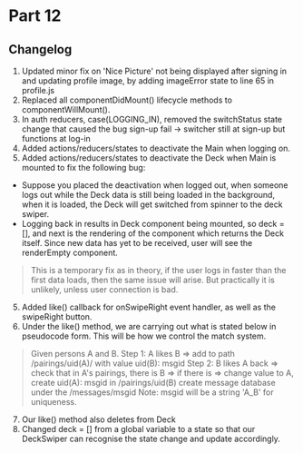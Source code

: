 # Part 12
## Changelog
1. Updated minor fix on 'Nice Picture' not being displayed after signing in and updating profile image, by adding imageError state to line 65 in profile.js
2. Replaced all componentDidMount() lifecycle methods to componentWillMount(). 
3. In auth reducers, case(LOGGING_IN), removed the switchStatus state change that caused the bug sign-up fail -> switcher still at sign-up but functions at log-in
4. Added actions/reducers/states to deactivate the Main when logging on. 
5. Added actions/reducers/states to deactivate the Deck when Main is mounted to fix the following bug:
- Suppose you placed the deactivation when logged out, when someone logs out while the Deck data is still being loaded in the background, when it is loaded, the Deck will get switched from spinner to the deck swiper.
- Logging back in results in Deck component being mounted, so deck = [], and next is the rendering of the component which returns the Deck itself. Since new data has yet to be received, user will see the renderEmpty component.
> This is a temporary fix as in theory, if the user logs in faster than the first data loads, then the same issue will arise. But practically it is unlikely, unless user connection is bad.
5. Added like() callback for onSwipeRight event handler, as well as the swipeRight button.
6. Under the like() method, we are carrying out what is stated below in pseudocode form. This will be how we control the match system. 
>Given persons A and B.
>Step 1: A likes B => add to path /pairings/uid(A)/ with value uid(B): msgid
>Step 2: B likes A back => check that in A's pairings, there is B => if there is => change value to A, create uid(A): msgid in /pairings/uid(B) create message database under the /messages/msgid
>Note: msgid will be a string 'A_B' for uniqueness.
7. Our like() method also deletes from Deck
8. Changed deck = [] from a global variable to a state so that our DeckSwiper can recognise the state change and update accordingly.
